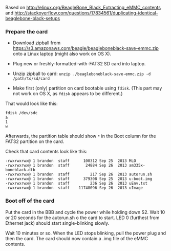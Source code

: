 Based on http://elinux.org/BeagleBone_Black_Extracting_eMMC_contents and http://stackoverflow.com/questions/17834561/duplicating-identical-beaglebone-black-setups

### Prepare the card ###

* Download zipball from https://s3.amazonaws.com/beagle/beagleboneblack-save-emmc.zip onto a Linux laptop (might also work on OS X).

* Plug new or freshly-formatted-with-FAT32 SD card into laptop.

* Unzip zipball to card: `unzip ./beagleboneblack-save-emmc.zip -d /path/to/sd/card`

* Make first (only) partition on card bootable using `fdisk`. (This part may not work on OS X, as `fdisk` appears to be different.)

That would look like this:

    fdisk /dev/sdc
    a
    1
    w

Afterwards, the partition table should show `*` in the Boot column for the FAT32 partition on the card.

Check that card contents look like this:

    -rwxrwxrwx@ 1 brandon  staff      100312 Sep 25  2013 MLO
    -rwxrwxrwx@ 1 brandon  staff       24884 Sep 26  2013 am335x-boneblack.dtb
    -rwxrwxrwx@ 1 brandon  staff         217 Sep 26  2013 autorun.sh
    -rwxrwxrwx@ 1 brandon  staff      379308 Sep 25  2013 u-boot.img
    -rwxrwxrwx@ 1 brandon  staff         236 Sep 26  2013 uEnv.txt
    -rwxrwxrwx@ 1 brandon  staff    11748096 Sep 26  2013 uImage

### Boot off of the card ###

Put the card in the BBB and cycle the power while holding down S2. Wait 10 or 20 seconds for the autorun.sh o the card to start. LED 0 (furthest from Ethernet jack) should start single-blinking slowly.

Wait 10 minutes or so. When the LED stops blinking, pull the power plug and then the card. The card should now contain a .img file of the eMMC contents.
